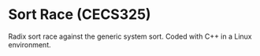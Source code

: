 # Sort Race (CECS325)
Radix sort race against the generic system sort. Coded with C++ in a Linux environment.
